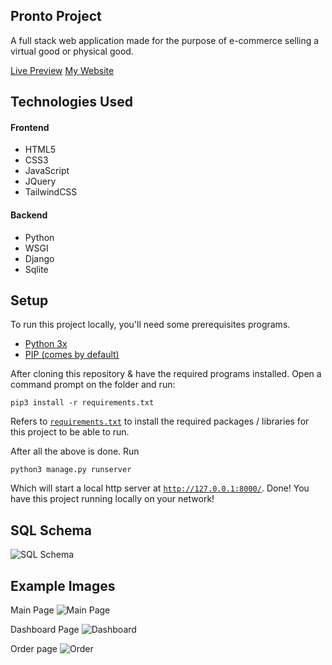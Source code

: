 ## Pronto Project

A full stack web application made for the purpose of e-commerce selling a virtual good or physical good.

[Live Preview](https://pronto.kobi.lol) [My Website](https://kobi.lol)

## Technologies Used

<div>
  <div>
    <h4>Frontend</h4>
    <ul>
      <li>HTML5</li>
      <li>CSS3</li>
      <li>JavaScript</li>
      <li>JQuery</li>
      <li>TailwindCSS</li>
    </ul>
  </div>
  <div>
    <h4>Backend</h4>
    <ul>
      <li>Python</li>
      <li>WSGI</li>
      <li>Django</li>
      <li>Sqlite</li>
    </ul>
  </div>
</div>

## Setup

To run this project locally, you'll need some prerequisites programs.

- [Python 3x](https://www.python.org/)
- [PIP (comes by default)](https://pypi.org/project/pip/)

After cloning this repository & have the required programs installed. Open a command prompt on the folder and run:

```
pip3 install -r requirements.txt
```

Refers to [`requirements.txt`](https://github.com/kobito-kun/Pronto/blob/master/requirements.txt) to install the required packages / libraries for this project to be able to run.

After all the above is done. Run

```
python3 manage.py runserver
```

Which will start a local http server at [`http://127.0.0.1:8000/`](http://127.0.0.1:8000/). Done! You have this project running locally on your network!

## SQL Schema

![SQL Schema](https://cdn.discordapp.com/attachments/756574459313389624/864319391943622676/drawSQL-export-2021-07-12_21_36.png)

## Example Images

Main Page
![Main Page](https://cdn.discordapp.com/attachments/756574459313389624/864322562774269962/unknown.png)

Dashboard Page
![Dashboard](https://cdn.discordapp.com/attachments/756574459313389624/864323006402789386/pronto8.PNG)

Order page
![Order](https://cdn.discordapp.com/attachments/756574459313389624/864323044696653824/pronto10.PNG)
